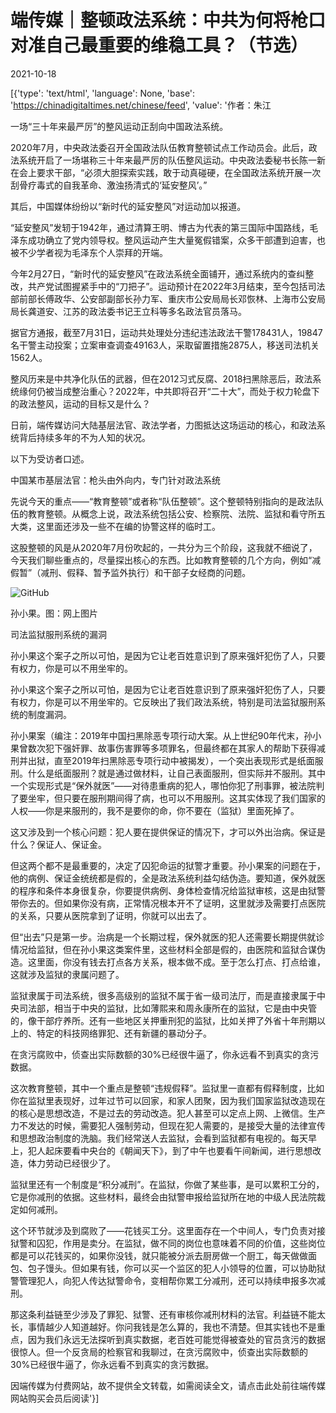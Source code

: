 # 端传媒｜整顿政法系统：中共为何将枪口对准自己最重要的维稳工具？（节选）

2021-10-18

[{'type': 'text/html', 'language': None, 'base': 'https://chinadigitaltimes.net/chinese/feed', 'value': '作者：朱江

一场“三十年来最严厉”的整风运动正刮向中国政法系统。

2020年7月，中央政法委召开全国政法队伍教育整顿试点工作动员会。此后，政法系统开启了一场堪称三十年来最严厉的队伍整风运动。中央政法委秘书长陈一新在会上要求干部，“必须大胆探索实践，敢于动真碰硬，在全国政法系统开展一次刮骨疗毒式的自我革命、激浊扬清式的‘延安整风’。”

其后，中国媒体纷纷以“新时代的延安整风”对运动加以报道。

“延安整风”发轫于1942年，通过清算王明、博古为代表的第三国际中国路线，毛泽东成功确立了党内领导权。整风运动产生大量冤假错案，众多干部遭到迫害，也被不少学者视为毛泽东个人崇拜的开端。

今年2月27日，“新时代的延安整风”在政法系统全面铺开，通过系统内的查纠整改，共产党试图握紧手中的“刀把子”。运动预计在2022年3月结束，至今包括司法部前部长傅政华、公安部副部长孙力军、重庆市公安局局长邓恢林、上海市公安局局长龚道安、江苏的政法委书记王立科等多名政法官员落马。

据官方通报，截至7月31日，运动共处理处分违纪违法政法干警178431人，19847名干警主动投案；立案审查调查49163人，采取留置措施2875人，移送司法机关1562人。

整风历来是中共净化队伍的武器，但在2012习式反腐、2018扫黑除恶后，政法系统缘何仍被当成整治重心？2022年，中共即将召开“二十大”，而处于权力轮盘下的政法整风，运动的目标又是什么？

日前，端传媒访问大陆基层法官、政法学者，力图抵达这场运动的核心，和政法系统背后持续多年的不为人知的状况。

以下为受访者口述。

中国某市基层法官：枪头由外向内，专门针对政法系统

先说今天的重点——“教育整顿”或者称“队伍整顿”。这个整顿特别指向的是政法队伍的教育整顿。从概念上说，政法系统包括公安、检察院、法院、监狱和看守所五大类，这里面还涉及一些不在编的协警这样的临时工。

这股整顿的风是从2020年7月份吹起的，一共分为三个阶段，这我就不细说了，今天我们聊些重点的，尽量探出核心的东西。比如教育整顿的几个方向，例如“减假暂”（减刑、假释、暂予监外执行）和干部子女经商的问题。

![GitHub](https://chinadigitaltimes.net/chinese/files/2021/10/post-672182-616d350787fc6.)

孙小果。图：网上图片

司法监狱服刑系统的漏洞



孙小果这个案子之所以可怕，是因为它让老百姓意识到了原来强奸犯伤了人，只要有权力，你是可以不用坐牢的。



孙小果这个案子之所以可怕，是因为它让老百姓意识到了原来强奸犯伤了人，只要有权力，你是可以不用坐牢的。它反映出了我们政法系统，特别是司法监狱服刑系统的制度漏洞。

孙小果案（编注：2019年中国扫黑除恶专项行动大案。从上世纪90年代末，孙小果曾数次犯下强奸罪、故事伤害罪等多项罪名，但最终都在其家人的帮助下获得减刑并出狱，直至2019年扫黑除恶专项行动中被揭发），一个突出表现形式是纸面服刑。什么是纸面服刑？就是通过做材料，让自己表面服刑，但实际并不服刑。其中一个实现形式是“保外就医”——对待患重病的犯人，哪怕你犯了刑事罪，被法院判了要坐牢，但只要在服刑期间得了病，也可以不用服刑。这其实体现了我们国家的人权——你是来服刑的，我不是要你的命，你不要在（监狱）里面死掉了。

这又涉及到一个核心问题：犯人要在提供保证的情况下，才可以外出治病。保证是什么？保证人、保证金。

但这两个都不是最重要的，决定了囚犯命运的狱警才重要。孙小果案的问题在于，他的病例、保证金统统都是假的，全是政法系统利益勾结伪造。要知道，保外就医的程序和条件本身很复杂，你要提供病例、身体检查情况给监狱审核，这是由狱警带你去的。但如果你没有病，正常情况根本开不了证明，这里就涉及需要打点医院的关系，只要从医院拿到了证明，你就可以出去了。

但“出去”只是第一步。治病是一个长期过程，保外就医的犯人还需要长期提供就诊情况给监狱，但在孙小果这类案件里，这些材料全部是假的，由医院和监狱合谋伪造。这里面，你没有钱去打点各方关系，根本做不成。至于怎么打点、打点给谁，这就涉及监狱的隶属问题了。

监狱隶属于司法系统，很多高级别的监狱不属于省一级司法厅，而是直接隶属于中央司法部，相当于中央的监狱，比如薄熙来和周永康所在的监狱，它是由中央管的，像干部疗养所。还有一些地区关押重刑犯的监狱，比如关押了外省十年刑期以上的、特定的科技网络罪犯、还有新疆的暴动分子。



在贪污腐败中，侦查出实际数额的30%已经很牛逼了，你永远看不到真实的贪污数据。



这次教育整顿，其中一个重点是整顿“违规假释”。监狱里一直都有假释制度，比如你在监狱里表现好，过年过节可以回家，和家人团聚，因为我们国家监狱改造现在的核心是思想改造，不是过去的劳动改造。犯人甚至可以定点上网、上微信。生产力不发达的时候，需要犯人强制劳动，但现在犯人需要的，是接受大量的法律宣传和思想政治制度的洗脑。我们经常送人去监狱，会看到监狱都有电视的。每天早上，犯人起床要看中央台的《朝闻天下》，到了中午也要看午间新闻，进行思想改造，体力劳动已经很少了。

监狱里还有一个制度是“积分减刑”。在监狱，你做了某些事，是可以累积工分的，它是你减刑的依据。这些材料，最终会由狱警申报给监狱所在地的中级人民法院裁定如何减刑。

这个环节就涉及到腐败了——花钱买工分。这里面存在一个中间人，专门负责对接狱警和囚犯，作用是卖分。在监狱，做不同的岗位也意味着不同的价值，这些岗位都是可以花钱买的，如果你没钱，就只能被分派去厨房做一个厨工，每天做做面包、包子馒头。但如果有钱，你可以买一个监区的犯人小领导的位置，可以协助狱警管理犯人，向犯人传达狱警命令，变相帮你累工分减刑，还可以持续申报多次减刑。

那这条利益链至少涉及了罪犯、狱警、还有审核你减刑材料的法官。利益链不能太长，事情越少人知道越好。你问我钱是怎么算的，我也不清楚。但其实钱也不是重点，因为我们永远无法探听到真实数据，老百姓可能觉得被查处的官员贪污的数据很惊人。但一个反贪局的检察官和我聊过，在贪污腐败中，侦查出实际数额的30%已经很牛逼了，你永远看不到真实的贪污数据。

因端传媒为付费网站，故不提供全文转载，如需阅读全文，请点击此处前往端传媒网站购买会员后阅读'}]